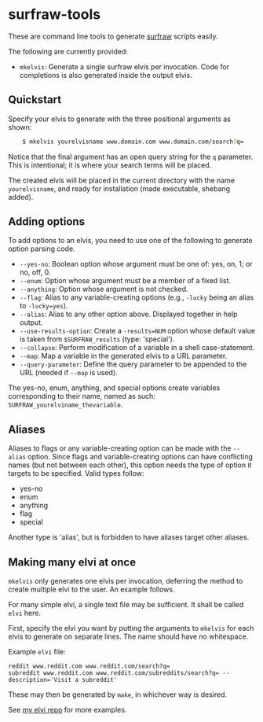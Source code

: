 # surfraw-tools

These are command line tools to generate
[surfraw](https://www.techrepublic.com/blog/linux-and-open-source/surfing-the-world-wide-web-raw-style/)
scripts easily.

The following are currently provided:

* `mkelvis`: Generate a single surfraw elvis per invocation.  Code for
  completions is also generated inside the output elvis.

## Quickstart

Specify your elvis to generate with the three positional arguments as shown:

```sh
	$ mkelvis yourelvisname www.domain.com www.domain.com/search?q=
```

Notice that the final argument has an open query string for the `q` parameter.
This is intentional; it is where your search terms will be placed.

The created elvis will be placed in the current directory with the name
`yourelvisname`, and ready for installation (made executable, shebang added).

## Adding options

To add options to an elvis, you need to use one of the following to generate
option parsing code.

* `--yes-no`: Boolean option whose argument must be one of: yes, on, 1; or no,
  off, 0.
* `--enum`: Option whose argument must be a member of a fixed list.
* `--anything`: Option whose argument is not checked.
* `--flag`: Alias to any variable-creating options (e.g., `-lucky` being an
  alias to `-lucky=yes`).
* `--alias`: Alias to any other option above. Displayed together in help
  output.
* `--use-results-option`: Create a `-results=NUM` option whose default value is
  taken from `$SURFRAW_results` (type: 'special').
* `--collapse`: Perform modification of a variable in a shell case-statement.
* `--map`: Map a variable in the generated elvis to a URL parameter.
* `--query-parameter`: Define the query parameter to be appended to the URL
  (needed if `--map` is used).

The yes-no, enum, anything, and special options create variables corresponding
to their name, named as such: `SURFRAW_yourelviname_thevariable`.

## Aliases

Aliases to flags or any variable-creating option can be made with the `--alias`
option.  Since flags and variable-creating options can have conflicting names
(but not between each other), this option needs the type of option it targets
to be specified.  Valid types follow:

* yes-no
* enum
* anything
* flag
* special

Another type is 'alias', but is forbidden to have aliases target other aliases.

## Making many elvi at once

`mkelvis` only generates one elvis per invocation, deferring the method to
create multiple elvi to the user.  An example follows.

For many simple elvi, a single text file may be sufficient. It shall be called
`elvi` here.

First, specify the elvi you want by putting the arguments to `mkelvis` for each
elvis to generate on separate lines. The name should have no whitespace.

Example `elvi` file:

```
reddit www.reddit.com www.reddit.com/search?q=
subreddit www.reddit.com www.reddit.com/subreddits/search?q= --description='Visit a subreddit'
```

These may then be generated by `make`, in whichever way is desired.

See [my elvi repo](https://github.com/Hoboneer/surfraw-elvis) for more examples.
